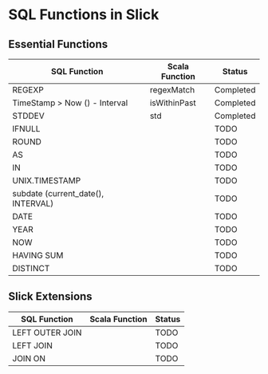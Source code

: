  SQL Functions in Slick 
==========================

## Essential Functions

| SQL Function                        | Scala Function        | Status             | 
| ----------------------------------- | --------------------- | -------------------| 
| REGEXP                              | regexMatch            | Completed          |
| TimeStamp > Now () - Interval       | isWithinPast          | Completed          |
| STDDEV                              | std                   | Completed          |
| IFNULL                              |                       | TODO               |
| ROUND                               |                       | TODO               |
| AS                                  |                       | TODO               |
| IN                                  |                       | TODO               |
| UNIX.TIMESTAMP                      |                       | TODO               |
| subdate (current_date(), INTERVAL)  |                       | TODO               |
| DATE                                |                       | TODO               |
| YEAR                                |                       | TODO               |
| NOW                                 |                       | TODO               |
| HAVING SUM                          |                       | TODO               |
| DISTINCT                            |                       | TODO               |


## Slick Extensions

| SQL Function                        | Scala Function        | Status             | 
| ----------------------------------- | --------------------- | -------------------| 
| LEFT OUTER JOIN                     |                       | TODO               |
| LEFT JOIN                           |                       | TODO               |
| JOIN ON                             |                       | TODO               |
